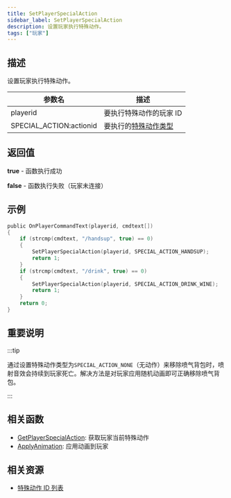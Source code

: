 ```yaml
---
title: SetPlayerSpecialAction
sidebar_label: SetPlayerSpecialAction
description: 设置玩家执行特殊动作。
tags: ["玩家"]
---
```


## 描述

设置玩家执行特殊动作。

| 参数名                  | 描述                                                |
| ----------------------- | --------------------------------------------------- |
| playerid                | 要执行特殊动作的玩家 ID                             |
| SPECIAL_ACTION:actionid | 要执行的[特殊动作类型](../resources/specialactions) |

## 返回值

**true** - 函数执行成功

**false** - 函数执行失败（玩家未连接）

## 示例

```c
public OnPlayerCommandText(playerid, cmdtext[])
{
    if (strcmp(cmdtext, "/handsup", true) == 0)
    {
        SetPlayerSpecialAction(playerid, SPECIAL_ACTION_HANDSUP);
        return 1;
    }
    if (strcmp(cmdtext, "/drink", true) == 0)
    {
        SetPlayerSpecialAction(playerid, SPECIAL_ACTION_DRINK_WINE);
        return 1;
    }
    return 0;
}
```

## 重要说明

:::tip

通过设置特殊动作类型为`SPECIAL_ACTION_NONE`（无动作）来移除喷气背包时，喷射音效会持续到玩家死亡。解决方法是对玩家应用随机动画即可正确移除喷气背包。

:::

## 相关函数

- [GetPlayerSpecialAction](GetPlayerSpecialAction): 获取玩家当前特殊动作
- [ApplyAnimation](ApplyAnimation): 应用动画到玩家

## 相关资源

- [特殊动作 ID 列表](../resources/specialactions)
